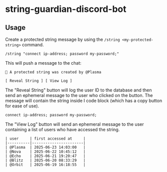 # string-guardian-discord-bot

## Usage

Create a protected string message by using the `/string <my-protected-string>` command. 

```
/string "connect ip-address; password my-password;"
```

This will push a message to the chat:

```
🔐 A protected string was created by @Plasma

[ Reveal String ] [ View Log ]
```

The "Reveal String" button will log the user ID to the database and 
then send an ephemeral message to the user who clicked on the button.
The message will contain the string inside I code block (which has a 
copy button for ease of use). 

```
connect ip-address; password my-password;
```

The "View Log" button will send an ephemeral message to the user
containing a list of users who have accessed the string.

```
| user     | first accessed at     |
|----------|-----------------------|
| @Plasma  | 2025-06-23 14:03:00   |
| @Nova    | 2025-06-22 10:45:12   |
| @Echo    | 2025-06-21 19:20:47   |
| @Blitz   | 2025-06-20 08:33:29   |
| @Orbit   | 2025-06-19 16:18:55   |
```
